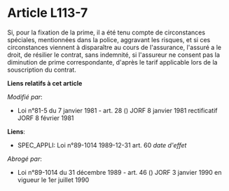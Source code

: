 # Article L113-7

Si, pour la fixation de la prime, il a été tenu compte de circonstances spéciales, mentionnées dans la police, aggravant les
risques, et si ces circonstances viennent à disparaître au cours de l'assurance, l'assuré a le droit, de résilier le contrat,
sans indemnité, si l'assureur ne consent pas la diminution de prime correspondante, d'après le tarif applicable lors de la
souscription du contrat.

**Liens relatifs à cet article**

_Modifié par_:

  - Loi n°81-5 du 7 janvier 1981 - art. 28 () JORF 8 janvier 1981 rectificatif JORF 8 février 1981

**Liens**:

  - SPEC_APPLI: Loi n°89-1014 1989-12-31 art. 60 *date d'effet*

_Abrogé par_:

  - Loi n°89-1014 du 31 décembre 1989 - art. 46 () JORF 3 janvier 1990 en vigueur le 1er juillet 1990
